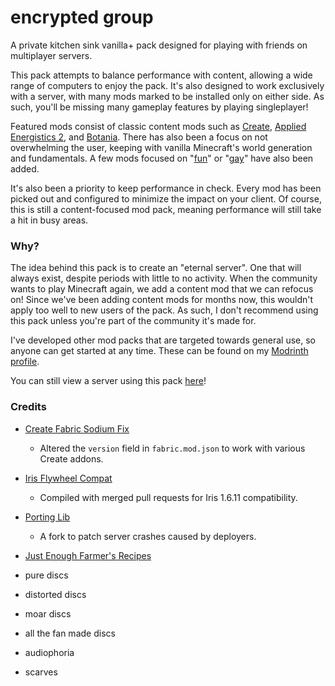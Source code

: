 # encrypted group
A private kitchen sink vanilla+ pack designed for playing with friends on multiplayer servers.

This pack attempts to balance performance with content, allowing a wide range of computers to enjoy the pack. It's also designed to work exclusively with a server, with many mods marked to be installed only on either side. As such, you'll be missing many gameplay features by playing singleplayer!

Featured mods consist of classic content mods such as [Create](https://modrinth.com/mod/create-fabric), [Applied Energistics 2](https://modrinth.com/mod/ae2), and [Botania](https://modrinth.com/mod/botania). There has also been a focus on not overwhelming the user, keeping with vanilla Minecraft's world generation and fundamentals. A few mods focused on "[fun](https://modrinth.com/mod/exposure)" or "[gay](https://modrinth.com/mod/estrogen)" have also been added.

It's also been a priority to keep performance in check. Every mod has been picked out and configured to minimize the impact on your client. Of course, this is still a content-focused mod pack, meaning performance will still take a hit in busy areas.

### Why?
The idea behind this pack is to create an "eternal server". One that will always exist, despite periods with little to no activity. When the community wants to play Minecraft again, we add a content mod that we can refocus on! Since we've been adding content mods for months now, this wouldn't apply too well to new users of the pack. As such, I don't recommend using this pack unless you're part of the community it's made for.

I've developed other mod packs that are targeted towards general use, so anyone can get started at any time. These can be found on my [Modrinth profile](https://modrinth.com/user/encode42).

You can still view a server using this pack [here](https://view.encrypted.group)!

### Credits
- [Create Fabric Sodium Fix](https://modrinth.com/mod/create-fabric-sodium-fix)
  * Altered the `version` field in `fabric.mod.json` to work with various Create addons.
- [Iris Flywheel Compat](https://github.com/encode42/iris-flw-compat)
  * Compiled with merged pull requests for Iris 1.6.11 compatibility.
- [Porting Lib](https://github.com/fabien-gigante/Porting-Lib)
  * A fork to patch server crashes caused by deployers.
- [Just Enough Farmer's Recipes](https://www.curseforge.com/minecraft/mc-mods/farmers-delight-jei-plugin)

- pure discs
- distorted discs
- moar discs
- all the fan made discs
- audiophoria
- scarves

